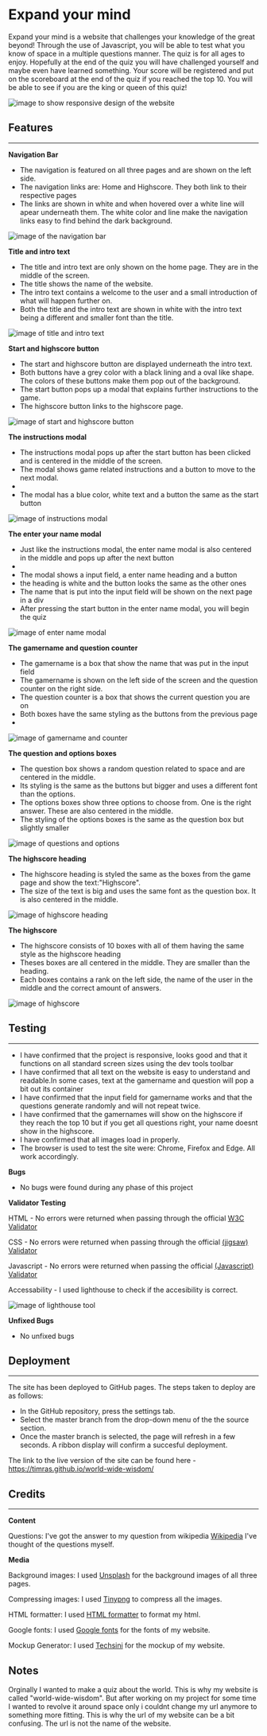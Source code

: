 # Expand your mind

Expand your mind is a website that challenges your knowledge of the great beyond! Through the use of Javascript, you will be able to test what you know of space in a multiple questions manner. The quiz is for all ages to enjoy. Hopefully at the end of the quiz you will have challenged yourself and maybe even have learned something. Your score will be registered and put on the scoreboard at the end of the quiz if you reached the top 10. You will be able to see if you are the king or queen of this quiz! 

![image to show responsive design of the website](assets/images/mockup-EYM.png)

## Features
<hr>
<strong>Navigation Bar</strong>
<ul>
    <li>The navigation is featured on all three pages and are shown on the left side.</li>
    <li>The navigation links are: Home and Highscore. They both link to their respective pages</li>
    <li>The links are shown in white and when hovered over a white line will apear underneath them. The white color and line make the navigation links easy to find behind the dark background.</li> 
</ul>

![image of the navigation bar](assets/images/assets/images/nav-bar-EYM.png)

<strong>Title and intro text</strong>
<ul>
    <li>The title and intro text are only shown on the home page. They are in the middle of the screen.</li>
    <li>The title shows the name of the website.
    <li>The intro text contains a welcome to the user and a small introduction of what will happen further on.</li>
    <li>Both the title and the intro text are shown in white with the intro text being a different and smaller font than the title.</li>
</ul>

![image of title and intro text](assets/images/title-introtext-EYM.png)

<strong>Start and highscore button</strong>
<ul>
    <li>The start and highscore button are displayed underneath the intro text.</li>
    <li>Both buttons have a grey color with a black lining and a oval like shape. The colors of these buttons make them pop out of the background.</li>
    <li>The start button pops up a modal that explains further instructions to the game.</li>
    <li>The highscore button links to the highscore page.</li>
</ul>

![image of start and highscore button](assets/images/start-highscore-EYM.png)

<strong>The instructions modal</strong>
<ul>
    <li>The instructions modal pops up after the start button has been clicked and is centered in the middle of the screen.</li>
    <li>The modal shows game related instructions and a button to move to the next modal.<li>
    <li>The modal has a blue color, white text and a button the same as the start button</li>
</ul>

![image of instructions modal](assets/images/instructions-EYM.png)

<strong>The enter your name modal</strong>
<ul>
    <li>Just like the instructions modal, the enter name modal is also centered in the middle and pops up after the next button<li>
    <li>The modal shows a input field, a enter name heading and a button</li>
    <li>the heading is white and the button looks the same as the other ones</li>
    <li>The name that is put into the input field will be shown on the next page in a div</li>
    <li>After pressing the start button in the enter name modal, you will begin the quiz</li>
</ul>

![image of enter name modal](assets/images/enter-name-EYM.png)

<strong>The gamername and question counter</strong>
<ul>
    <li>The gamername is a box that show the name that was put in the input field</li>
    <li>The gamername is shown on the left side of the screen and the question counter on the right side.</li>
    <li>The question counter is a box that shows the current question you are on</li>
    <li>Both boxes have the same styling as the buttons from the previous page<li>
</ul>

![image of gamername and counter](assets/images/gamername-counter-EYM.png)

<strong>The question and options boxes</strong>
<ul>
    <li>The question box shows a random question related to space and are centered in the middle.</li>
    <li>Its styling is the same as the buttons but bigger and uses a different font than the options.</li>
    <li>The options boxes show three options to choose from. One is the right answer. These are also centered in the middle.</li>
    <li>The styling of the options boxes is the same as the question box but slightly smaller</li>
</ul>

![image of questions and options](assets/images/question-options-EYM.png)

<strong>The highscore heading</strong>
<ul>
    <li>The highscore heading is styled the same as the boxes from the game page and show the text:"Highscore".</li>
    <li>The size of the text is big and uses the same font as the question box. It is also centered in the middle.</li>
</ul>

![image of highscore heading](assets/images/highscore-heading-EYM.png)

<strong>The highscore</strong>
<ul>
    <li>The highscore consists of 10 boxes with all of them having the same style as the highscore heading</li>
    <li>Theses boxes are all centered in the middle. They are smaller than the heading.</li>
    <li>Each boxes contains a rank on the left side, the name of the user in the middle and the correct amount of answers.</li>
</ul>

![image of highscore](assets/images/highscore-EYM.png)

## Testing
<hr>
<ul>
    <li>I have confirmed that the project is responsive, looks good and that it functions on all standard screen sizes using the dev tools toolbar</li>
    <li>I have confirmed that all text on the website is easy to understand and readable.In some cases, text at the gamername and question will pop a bit out its container</li>
    <li>I have confirmed that the input field for gamername works and that the questions generate randomly and will not repeat twice.</li>
    <li>I have confirmed that the gamernames will show on the highscore if they reach the top 10 but if you get all questions right, your name doesnt show in the highscore.</li>
    <li> I have confirmed that all images load in properly.</li>
    <li> The browser is used to test the site were: Chrome, Firefox and Edge. All work accordingly.</li>
</ul>

<strong>Bugs</strong>
<ul>
    <li> No bugs were found during any phase of this project</li> 
</ul>

<strong>Validator Testing</strong>

HTML - No errors were returned when passing through the official [W3C Validator](https://validator.w3.org/)

CSS - No errors were returned when passing through the official [(jigsaw) Validator](https://jigsaw.w3.org/css-validator/)

Javascript - No errors were returned when passing the official [(Javascript) Validator](https://jshint.com/)

Accessability - I used lighthouse to check if the accesibility is correct.

![image of lighthouse tool](assets/images/lighthouse-EYM.png)

<strong>Unfixed Bugs</strong>
<ul>
    <li> No unfixed bugs</li>
</ul>

## Deployment
<hr>
The site has been deployed to GitHub pages. The steps taken to deploy are as follows:
<ul>
    <li> In the GitHub repository, press the settings tab.
    <li>Select the master branch from the drop-down menu of the the source section.
    <li>Once the master branch is selected, the page will refresh in a few seconds. A ribbon display will confirm a succesful deployment.
</ul>

 The link to the live version of the site can be found here - https://timras.github.io/world-wide-wisdom/

  ## Credits
<hr>
<strong>Content</strong>

Questions: I've got the answer to my question from wikipedia [Wikipedia](https://www.wikipedia.org/) I've thought of the questions myself.

<strong>Media</strong>

Background images: I used [Unsplash](https://unsplash.com/) for the background images of all three pages.

Compressing images: I used [Tinypng](https://tinypng.com/) to compress all the images.

HTML formatter: I used [HTML formatter](https://webformatter.com/html) to format my html.

Google fonts: I used [Google fonts](https://fonts.google.com/) for the fonts of my website.

Mockup Generator: I used [Techsini](http://techsini.com/multi-mockup/index.php) for the mockup of my website.

## Notes

Orginally I wanted to make a quiz about the world. This is why my website is called "world-wide-wisdom". But after working on my project for some time I wanted to revolve it around space only i couldnt change my url anymore to something more fitting. This is why the url of my website can be a bit confusing. The url is not the name of the website.





